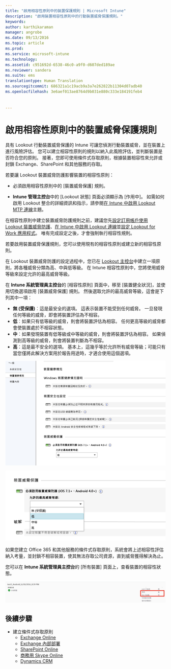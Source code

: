 ```yaml
---
title: "啟用相容性原則中的裝置保護規則 | Microsoft Intune"
description: "啟用裝置相容性原則中的行動裝置威脅保護規則。"
keywords: 
author: karthikaraman
manager: angrobe
ms.date: 09/13/2016
ms.topic: article
ms.prod: 
ms.service: microsoft-intune
ms.technology: 
ms.assetid: c951692d-6538-46c0-a9f0-d607ded189ae
ms.reviewer: sandera
ms.suite: ems
translationtype: Human Translation
ms.sourcegitcommit: 686321a1c19acb9a3a7e262822b11304d07adb40
ms.openlocfilehash: 3e6aef013ae8764d9b031e880c333e184191feb4


---
```


# <a name="enable-device-threat-protection-rule-in-the-compliance-policy"></a>啟用相容性原則中的裝置威脅保護規則
具有 Lookout 行動裝置威脅保護的 Intune 可讓您偵測行動裝置威脅，並在裝置上進行風險評估。 您可以建立相容性原則的規則以納入此風險評估，並判斷裝置是否符合您的原則。 接著，您即可使用條件式存取原則，根據裝置相容性來允許或封鎖 Exchange、SharePoint 和其他服務的存取。

若要讓 Lookout 裝置威脅防護影響裝置的相容性原則：

* 必須啟用相容性原則中的 [裝置威脅保護] 規則。

* **Intune 管理主控台**中的 [Lookout 狀態] 頁面必須顯示為 [作用中]。 如需如何啟用 Lookout 整合的詳細資訊和指示，請參閱[在 Intune 中啟用 Lookout MTP 連線](enable-lookout-mtp-connection-in-intune.md)主題。


在相容性原則中建立裝置威脅防護規則之前，建議您先[設定訂用帳戶使用 Lookout 裝置威脅防護](set-up-your-subscription-with-lookout-mtp.md)、[在 Intune 中啟用 Lookout 連線](enable-lookout-mtp-connection-in-intune.md)並[設定 Lookout for Work 應用程式](configure-and-deploy-lookout-for-work-apps.md)。 唯有完成設定之後，才會強制執行相容性規則。

若要啟用裝置威脅保護規則，您可以使用現有的相容性原則或建立新的相容性原則。

在 Lookout 裝置威脅防護的設定過程中，您已在 [Lookout 主控台](https://aad.lookout.com)中建立一項原則，將各種威脅分類為高、中與低等級。 在 Intune 相容性原則中，您將使用威脅等級來設定允許的最高威脅等級。

在 **Intune 系統管理員主控台**的 [相容性原則] 頁面中，移至 [裝置健全狀況]，並使用切換選項啟用 [裝置威脅保護] 規則。 然後選取允許的最高威脅等級，這會是下列其中一項：
* **無 (受保護)**︰這是最安全的選項。  這表示裝置不能受到任何威脅。  一旦發現任何等級的威脅，即會將裝置評估為不相容。  
* **低**︰如果只有低等級的威脅，則會將裝置評估為相容。 任何更高等級的威脅都會使裝置處於不相容狀態。
* **中**︰如果發現裝置有低等級或中等級的威脅，則會將裝置評估為相容。 如果偵測到高等級的威脅，則會將裝置判斷為不相容。
* **高**：這是最不安全的選項。 基本上，這幾乎等於允許所有威脅等級；可能只有當您僅將此解決方案用於報告用途時，才適合使用這個選項。

![顯示裝置威脅保護規則設定的螢幕擷取畫面 ](../media/mtp/mtp-compliance-policy-rule.png)

![顯示裝置威脅保護規則設定之威脅等級選項的螢幕擷取畫面](../media/mtp/mtp-compliance-policy-setting.png)

如果您建立 Office 365 和其他服務的條件式存取原則，系統會將上述相容性評估納入考量，並封鎖不相容裝置，使其無法存取公司資源，直到威脅獲得解決為止。

您可以在 **Intune 系統管理員主控台**的 [所有裝置] 頁面上，查看裝置的相容性狀態。

![Intune 管理主控台中顯示裝置相容性狀態之 [裝置] 頁面的螢幕擷取畫面](../media/mtp/mtp-device-status-intune-console.png)

## <a name="next-steps"></a>後續步驟
* 建立條件式存取原則
  * [Exchange Online](restrict-access-to-exchange-online-with-microsoft-intune.md)
  * [Exchange 內部部署](restrict-access-to-exchange-onpremises-with-microsoft-intune.md)
  * [SharePoint Online](restrict-access-to-sharepoint-online-with-microsoft-intune.md)
  * [商務用 Skype Online](restrict-access-to-skype-for-business-online-with-microsoft-intune.md)
  * [Dynamics CRM](restrict-access-to-dynamics-crm-online-with-microsoft-intune.md)



<!--HONumber=Nov16_HO5-->


